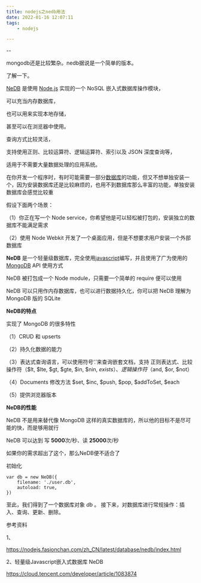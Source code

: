 ```yaml
---
title: nodejs之nedb用法
date: 2022-01-16 12:07:11
tags:
	- nodejs

---
```


--

mongodb还是比较繁杂。nedb据说是一个简单的版本。

了解一下。

[NeDB](https://github.com/louischatriot/nedb) 是使用 [Node.js](https://nodejs.org/) 实现的一个 NoSQL 嵌入式数据库操作模块， 

可以充当内存数据库，

也可以用来实现本地存储，

甚至可以在浏览器中使用。 

查询方式比较灵活，

支持使用正则、比较运算符、逻辑运算符、索引以及 JSON 深度查询等， 

适用于不需要大量数据处理的应用系统。



在你开发一个程序时，有时可能需要一部分[数据库](https://cloud.tencent.com/solution/database?from=10680)的功能，但又不想单独安装一个，因为安装数据库还是比较麻烦的，也用不到数据库那么丰富的功能，单独安装数据库会感觉比较重

假设下面两个场景：

（1）你正在写一个 Node service，你希望他是可以轻松被打包的，安装独立的数据库不能满足需求

（2）使用 Node Webkit 开发了一个桌面应用，但是不想要求用户安装一个外部数据库

**NeDB** 是一个轻量级数据库，完全使用[javascript](https://cloud.tencent.com/product/sms?from=10680)编写，并且使用了广为使用的 [MongoDB](https://cloud.tencent.com/product/mongodb?from=10680) API 使用方式

NeDB 被打包成一个 Node module，只需要一个简单的 require 便可以使用

NeDB 可以只用作内存数据库，也可以进行数据持久化，你可以把 NeDB 理解为 MongoDB 版的 SQLite



**NeDB的特点**

实现了 MongoDB 的很多特性

（1）CRUD 和 upserts

（2）持久化数据的能力

（3）表达式查询语言，可以使用符号‘.’来查询嵌套文档，支持 正则表达式、比较操作符（$lt, $lte, $gt, $gte, $in, $nin, $exists）、逻辑操作符（$and, $or, $not）

（4）Documents 修改方法 $set, $inc, $push, $pop, $addToSet, $each

（5）提供浏览器版本

**NeDB的性能**

NeDB 不是用来替代像 MongoDB 这样的真实数据库的，所以他的目标不是尽可能的快，而是够用就行

NeDB 可以达到 写 **5000**次/秒、读 **25000**次/秒

如果你的需求超出了这个，那么NeDB便不适合了



初始化

```
var db = new NeDB({
    filename: './user.db',
    autoload: true,
})
```

至此，我们得到了一个数据库对象 *db* 。 接下来，对数据库进行常规操作：插入、查询、更新、删除。





参考资料

1、

https://nodejs.fasionchan.com/zh_CN/latest/database/nedb/index.html

2、轻量级Javascript嵌入式数据库 NeDB

https://cloud.tencent.com/developer/article/1083874
